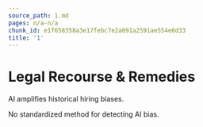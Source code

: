 ```yaml
---
source_path: 1.md
pages: n/a-n/a
chunk_id: e1f658358a3e17febc7e2a091a2591ae554e0d33
title: '1'
---
```

# Legal Recourse & Remedies

AI amplifies historical hiring biases.

No standardized method for detecting AI bias.
